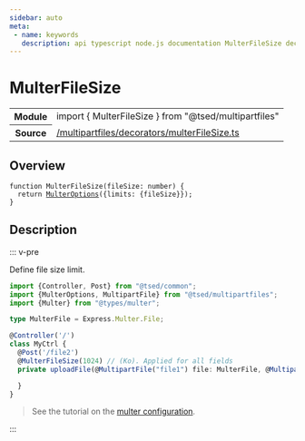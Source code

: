 ```yaml
---
sidebar: auto
meta:
 - name: keywords
   description: api typescript node.js documentation MulterFileSize decorator
---
```

# MulterFileSize <Badge text="Decorator" type="decorator"/>
<!-- Summary -->
<section class="symbol-info"><table class="is-full-width"><tbody><tr><th>Module</th><td><div class="lang-typescript"><span class="token keyword">import</span> { MulterFileSize }&nbsp;<span class="token keyword">from</span>&nbsp;<span class="token string">"@tsed/multipartfiles"</span></div></td></tr><tr><th>Source</th><td><a href="https://github.com/Romakita/ts-express-decorators/blob/v4.30.1/src//multipartfiles/decorators/multerFileSize.ts#L0-L0">/multipartfiles/decorators/multerFileSize.ts</a></td></tr></tbody></table></section>

<!-- Overview -->
## Overview


<pre><code class="typescript-lang ">function <span class="token function">MulterFileSize</span><span class="token punctuation">(</span>fileSize<span class="token punctuation">:</span> <span class="token keyword">number</span><span class="token punctuation">)</span> <span class="token punctuation">{</span>
  return <span class="token function"><a href="/api/multipartfiles/decorators/MulterOptions.html"><span class="token">MulterOptions</span></a></span><span class="token punctuation">(</span><span class="token punctuation">{</span>limits<span class="token punctuation">:</span> <span class="token punctuation">{</span>fileSize<span class="token punctuation">}</span><span class="token punctuation">}</span><span class="token punctuation">)</span><span class="token punctuation">;</span>
<span class="token punctuation">}</span>
</code></pre>



<!-- Description -->
## Description

::: v-pre

Define file size limit.

```typescript
import {Controller, Post} from "@tsed/common";
import {MulterOptions, MultipartFile} from "@tsed/multipartfiles";
import {Multer} from "@types/multer";

type MulterFile = Express.Multer.File;

@Controller('/')
class MyCtrl {
  @Post('/file2')
  @MulterFileSize(1024) // (Ko). Applied for all fields
  private uploadFile(@MultipartFile("file1") file: MulterFile, @MultipartFile("file2") file2: MulterFile) {

  }
}
```

> See the tutorial on the [multer configuration](/tutorials/multer.md).

:::